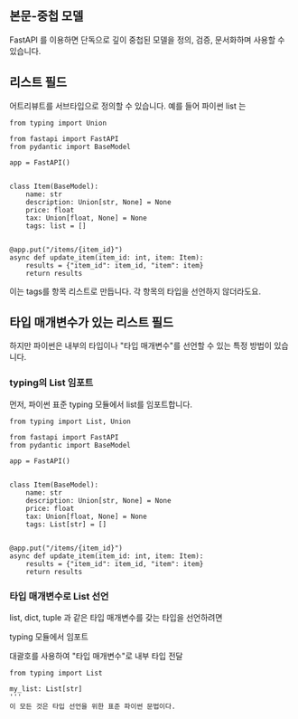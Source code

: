 ## 본문-중첩 모델

FastAPI 를 이용하면 단독으로 깊이 중첩된 모델을 정의, 검증, 문서화하며 사용할 수 있습니다.

## 리스트 필드
어트리뷰트를 서브타입으로 정의할 수 있습니다. 예를 들어 파이썬 list 는

```
from typing import Union

from fastapi import FastAPI
from pydantic import BaseModel

app = FastAPI()


class Item(BaseModel):
    name: str
    description: Union[str, None] = None
    price: float
    tax: Union[float, None] = None
    tags: list = []


@app.put("/items/{item_id}")
async def update_item(item_id: int, item: Item):
    results = {"item_id": item_id, "item": item}
    return results
```
이는 tags를 항목 리스트로 만듭니다. 각 항목의 타입을 선언하지 않더라도요.

## 타입 매개변수가 있는 리스트 필드
하지만 파이썬은 내부의 타입이나 "타입 매개변수"를 선언할 수 있는 특정 방법이 있습니다.

### typing의 List 임포트

먼저, 파이썬 표준 typing 모듈에서 list를 임포트합니다.

```
from typing import List, Union

from fastapi import FastAPI
from pydantic import BaseModel

app = FastAPI()


class Item(BaseModel):
    name: str
    description: Union[str, None] = None
    price: float
    tax: Union[float, None] = None
    tags: List[str] = []


@app.put("/items/{item_id}")
async def update_item(item_id: int, item: Item):
    results = {"item_id": item_id, "item": item}
    return results
```

### 타입 매개변수로 List 선언
list, dict, tuple 과 같은 타입 매개변수를 갖는 타입을 선언하려면

typing 모듈에서 임포트

대괄호를 사용하여 "타입 매개변수"로 내부 타입 전달

```
from typing import List

my_list: List[str]
'''
이 모든 것은 타입 선언을 위한 표준 파이썬 문법이다.
